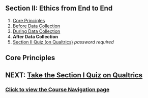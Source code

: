 ## Section II: Ethics from End to End

1. [Core Principles](endto.md)
2. [Before Data Collection](endto-before.md)
3. [During Data Collection](endto-during.md)
4. **After Data Collection**
5. [Section II Quiz (on Qualtrics)](https://oxfordeducation.eu.qualtrics.com/jfe/form/SV_bPHRKTydLSyDzRH) *password required*

## Core Principles

## NEXT: [Take the Section I Quiz on Qualtrics](https://oxfordeducation.eu.qualtrics.com/jfe/form/SV_bPHRKTydLSyDzRH)
### [Click to view the Course Navigation page](toc.md)
